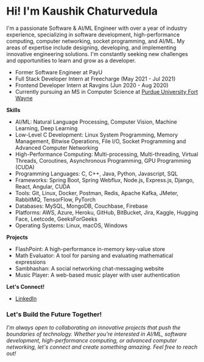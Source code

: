 # Hi! I'm Kaushik Chaturvedula

I'm a passionate Software & AI/ML Engineer with over a year of industry experience, specializing in software development, high-performance computing, computer networking, socket programming, and AI/ML. My areas of expertise include designing, developing, and implementing innovative engineering solutions. I'm constantly seeking new challenges and opportunities to learn and grow as a developer.


* Former Software Engineer at PayU
* Full Stack Developer Intern at Freecharge (May 2021 - Jul 2021)
* Frontend Developer Intern at Ravgins (Jun 2020 - Aug 2020)
* Currently pursuing an MS in Computer Science at [Purdue University Fort Wayne](https://www.pfw.edu/)

**Skills**

* AI/ML: Natural Language Processing, Computer Vision, Machine Learning, Deep Learning
* Low-Level C Development: Linux System Programming, Memory Management, Bitwise Operations, File I/O, Socket Programming and Advanced Computer Networking
* High-Performance Computing: Multi-processing, Multi-threading, Virtual Threads, Coroutines, Asynchronous Programming, GPU Programming (CUDA)
* Programming Languages: C, C++, Java, Python, Javascript, SQL
* Frameworks: Spring Boot, Spring Webflux, Node.js, Express.js, Django, React, Angular, CUDA
* Tools: Git, Linux, Docker, Postman, Redis, Apache Kafka, JMeter, RabbitMQ, TensorFlow, PyTorch
* Databases: MySQL, MongoDB, Couchbase, Firebase
* Platforms: AWS, Azure, Heroku, GitHub, BitBucket, Jira, Kaggle, Hugging Face, Leetcode, GeeksForGeeks
* Operating Systems: Linux, macOS, Windows

**Projects**

* FlashPoint: A high-performance in-memory key-value store
* Math Evaluator: A tool for parsing and evaluating mathematical expressions
* Sambhashan: A social networking chat-messaging website
* Music Player: A web-based music player with user authentication

**Let's Connect!**

* [LinkedIn](https://www.linkedin.com/in/kaushikchaturvedula/)


### Let's Build the Future Together!
*I'm always open to collaborating on innovative projects that push the boundaries of technology. Whether you're interested in AI/ML, software development, high-performance computing, or advanced computer networking, let's connect and create something amazing. Feel free to reach out!*
